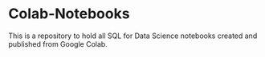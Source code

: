 # Colab-Notebooks
This is a repository to hold all SQL for Data Science notebooks created and published from Google Colab.
